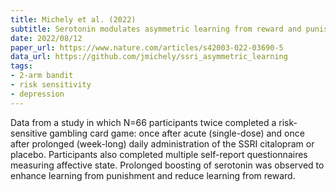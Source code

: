 ```yaml
---
title: Michely et al. (2022)
subtitle: Serotonin modulates asymmetric learning from reward and punishment in healthy human volunteers
date: 2022/08/12
paper_url: https://www.nature.com/articles/s42003-022-03690-5
data_url: https://github.com/jmichely/ssri_asymmetric_learning
tags:
- 2-arm bandit
- risk sensitivity
- depression
---
```


Data from a study in which N=66 participants twice completed a risk-sensitive gambling card game: once after acute (single-dose) and once after prolonged (week-long) daily administration of the SSRI citalopram or placebo. Participants also completed multiple self-report questionnaires measuring affective state. Prolonged boosting of serotonin was observed to enhance learning from punishment and reduce learning from reward. 
